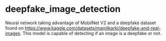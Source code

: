 # deepfake_image_detection
Neural network taking advantage of MobilNet V2 and a deepfake dataset found on https://www.kaggle.com/datasets/manjilkarki/deepfake-and-real-images. This model is capable of detecting if an image is a deepfake or not.
